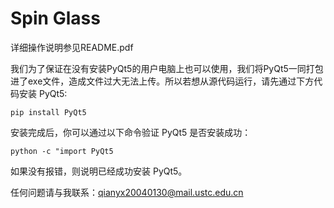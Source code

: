 # Spin Glass
详细操作说明参见README.pdf

我们为了保证在没有安装PyQt5的用户电脑上也可以使用，我们将PyQt5一同打包进了exe文件，造成文件过大无法上传。所以若想从源代码运行，请先通过下方代码安装 PyQt5:

`pip install PyQt5`

安装完成后，你可以通过以下命令验证 PyQt5 是否安装成功：

`python -c "import PyQt5`

如果没有报错，则说明已经成功安装 PyQt5。

任何问题请与我联系：qianyx20040130@mail.ustc.edu.cn

